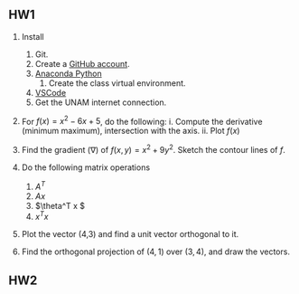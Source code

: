 ## HW1

1. Install
   1. Git.
   2. Create a [GitHub account](https://github.com/join).
   3. [Anaconda Python](https://www.anaconda.com/distribution/)
      1. Create the class virtual environment.
   4. [VSCode](https://code.visualstudio.com/download)
   5. Get the UNAM internet connection.

2. For $f(x) = x^2 - 6x + 5$, do the following:
   i. Compute the derivative (minimum maximum), intersection with the axis.
   ii. Plot $f(x)$

3. Find the gradient ($\nabla$) of $f(x, y) = x^2 + 9y^2$. Sketch the contour lines of $f$.

4. Do the following matrix operations
   1. $A^T$
   2. $Ax$
   3. $\theta^T x $
   4. $x^Tx$

5. Plot the vector (4,3) and find a unit vector orthogonal to it.

6. Find the orthogonal projection of $(4, 1)$ over $(3,4)$, and draw the vectors.

## HW2